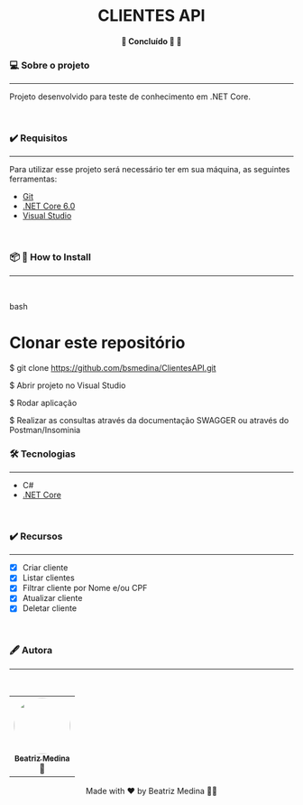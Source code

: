 <h1 align="center">CLIENTES API </h1>

<h4 align="center">
	🚧   Concluído 🚀 🚧
</h4>

### 💻 Sobre o projeto
---

Projeto desenvolvido para teste de conhecimento em .NET Core.

<br/>

### ✔️ Requisitos
---

Para utilizar esse projeto será necessário ter em sua máquina, as seguintes ferramentas:
- [Git](https://git-scm.com)
- [.NET Core 6.0](https://dotnet.microsoft.com/en-us/download/dotnet/6.0)
- [Visual Studio](https://visualstudio.microsoft.com/pt-br/downloads/)

<br/>

### 📦 🔨 How to Install
---
<br/>

bash
# Clonar este repositório
$ git clone <https://github.com/bsmedina/ClientesAPI.git>

$ Abrir projeto no Visual Studio

$ Rodar aplicação

$ Realizar as consultas através da documentação SWAGGER ou através do Postman/Insominia


### 🛠️ Tecnologias
---
- C#
- [.NET Core](https://docs.microsoft.com/pt-br/dotnet/core/whats-new/dotnet-6)

<br/>


### ✔️ Recursos
---
- [x] Criar cliente
- [x] Listar clientes
- [x] Filtrar cliente por Nome e/ou CPF
- [x] Atualizar cliente
- [x] Deletar cliente

<br/>

### 🖋️ Autora
---
<br/> 

<table align="center">
    <tr>
        <td align="center"><a href="https://www.linkedin.com/in/beatrizmedinadeveloper/"><img style="border-radius: 50%;" src="https://avatars.githubusercontent.com/u/69475300?v=4" width="100px;" alt=""/><br /><sub><b>Beatriz Medina</b></sub></a><br /><a>🚀</a></td>
    </tr>
</table>

<p align="center">Made with ❤️ by Beatriz Medina 👋🏽</p>
